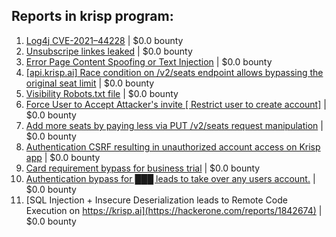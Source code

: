 ## Reports in krisp program:
1. [Log4j CVE-2021–44228](https://hackerone.com/reports/1431624) | $0.0 bounty
2. [Unsubscripe linkes leaked](https://hackerone.com/reports/1439025) | $0.0 bounty
3. [Error Page Content Spoofing or Text Injection](https://hackerone.com/reports/1444031) | $0.0 bounty
4. [[api.krisp.ai] Race condition on /v2/seats endpoint allows bypassing the original seat limit](https://hackerone.com/reports/1418419) | $0.0 bounty
5. [Visibility Robots.txt file](https://hackerone.com/reports/1450014) | $0.0 bounty
6. [Force User to Accept Attacker's invite [ Restrict user to create account]](https://hackerone.com/reports/1420070) | $0.0 bounty
7. [Add more seats by paying less via PUT /v2/seats request manipulation](https://hackerone.com/reports/1446090) | $0.0 bounty
8. [Authentication CSRF resulting in unauthorized account access on Krisp app](https://hackerone.com/reports/1267476) | $0.0 bounty
9. [Card requirement bypass for business trial](https://hackerone.com/reports/1670304) | $0.0 bounty
10. [Authentication bypass  for  ███  leads to  take over any users account.](https://hackerone.com/reports/1608151) | $0.0 bounty
11. [SQL Injection + Insecure Deserialization leads to Remote Code Execution on https://krisp.ai](https://hackerone.com/reports/1842674) | $0.0 bounty